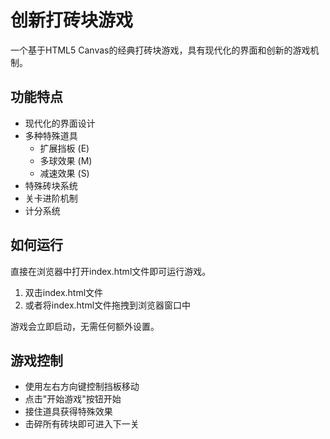 # 创新打砖块游戏

一个基于HTML5 Canvas的经典打砖块游戏，具有现代化的界面和创新的游戏机制。

## 功能特点

- 现代化的界面设计
- 多种特殊道具
  - 扩展挡板 (E)
  - 多球效果 (M)
  - 减速效果 (S)
- 特殊砖块系统
- 关卡进阶机制
- 计分系统

## 如何运行

直接在浏览器中打开index.html文件即可运行游戏。

1. 双击index.html文件
2. 或者将index.html文件拖拽到浏览器窗口中

游戏会立即启动，无需任何额外设置。

## 游戏控制

- 使用左右方向键控制挡板移动
- 点击"开始游戏"按钮开始
- 接住道具获得特殊效果
- 击碎所有砖块即可进入下一关